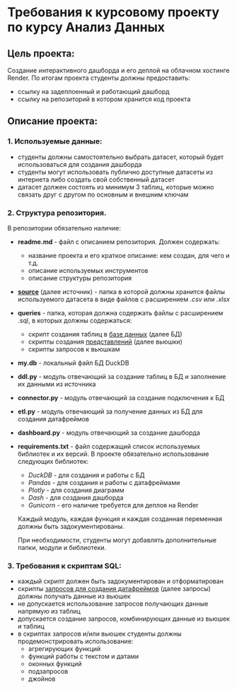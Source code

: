 # Требования к курсовому проекту по курсу Анализ Данных

## Цель проекта: 
Создание интерактивного дашборда и его деплой на облачном хостинге Render. По итогам проекта студенты должны предоставить:
* ссылку на задеплоенный и работающий дашборд
* ссылку на репозиторий в котором хранится код проекта

## Описание проекта:
### 1. Используемые данные: 
* студенты должны самостоятельно выбрать датасет, который будет использоваться для создания дашборда
* студенты могут использовать публично доступные датасеты из интернета либо создать свой собственный датасет
* датасет должен состоять из минимум 3 таблиц, которые можно связать друг с другом по основным и внешним ключам
### 2. Структура репозитория.
В репозитории обязательно наличие:
* **readme.md** - файл с описанием репозитория. Должен содержать:
    * название проекта и его краткое описание: кем создан, для чего и т.д.
    * описание используемых инструментов
    * описание структуры репозитория
* <u>**source**</u> (далее источник) - папка в которой должны хранится файлы используемого датасета в виде файлов с расширением *.csv* или *.xlsx*
* **queries** - папка, которая должна содержать файлы с расширением .sql, в которых должны содержаться:
    * скрипт создания таблиц в <u>базе данных</u> (далее БД)
    * скрипты создания <u>представлений</u> (далее вьюшки)
    * скрипты запросов к вьюшкам
* **my.db** - локальный файл БД DuckDB
* **ddl.py** - модуль отвечающий за создание таблиц в БД и заполнение их данными из источника
* **connector.py** - модуль отвечающий за создание подключения к БД
* **etl.py** - модуль отвечающий за получение данных из БД для создания датафреймов
* **dashboard.py** - модуль отвечающий за создание дашборда
* **requirements.txt** - файл содержащий список используемых библиотек и их версий. В проекте обязательно использование следующих библиотек:
    * *DuckDB* - для создания и работы с БД
    * *Pandas* - для создания и работы с датафреймами
    * *Plotly* - для создания диаграмм
    * *Dash* - для создания дашборда
    * *Gunicorn* - его наличие требуется для деплоя на Render

    Каждый модуль, каждая функция и каждая созданная переменная должны быть задокументированы.

    При необходимости, студенты могут добавлять дополнительные папки, модули и библиотеки.
### 3. Требования к скриптам SQL:
* каждый скрипт должен быть задокументирован и отформатирован
* скрипты <u>запросов для создания датафреймов</u> (далее запросы) должны получать данные из вьюшек
* не допускается использование запросов получающих данные напрямую из таблиц
* допускается создание запросов, комбинирующих данные из вьюшек и таблиц
* в скриптах запросов и/или вьюшек студенты должны продемонстрировать использование:
    * агрегирующих функций
    * функций работы с текстом и датами
    * оконных функций
    * подзапросов
    * джойнов
